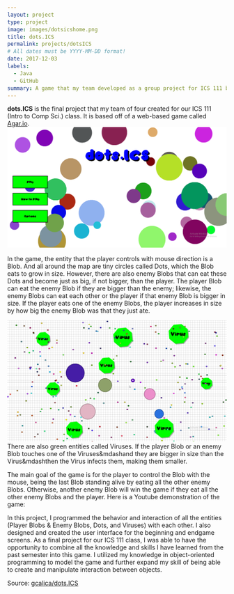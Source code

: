 ```yaml
---
layout: project
type: project
image: images/dotsicshome.png
title: dots.ICS
permalink: projects/dotsICS
# All dates must be YYYY-MM-DD format!
date: 2017-12-03
labels:
  - Java
  - GitHub
summary: A game that my team developed as a group project for ICS 111 based off of a popular web-based game called Agar.io
---
```


<b>dots.ICS</b> is the final project that my team of four created for our ICS 111 (Intro to Comp Sci.) class. It is based off of a web-based game called [Agar.io](http://agar.io/).
<img class="ui medium right floated rounded image" src="../images/dotsicsmenu.png">

In the game, the entity that the player controls with mouse direction is a Blob. And all around the map are tiny circles called Dots, which the Blob eats to grow in size. However, there are also enemy Blobs that can eat these Dots and become just as big, if not bigger, than the player. The player Blob can eat the enemy Blob if they are bigger than the enemy; likewise, the enemy Blobs can eat each other or the player if that enemy Blob is bigger in size. If the player eats one of the enemy Blobs, the player increases in size by how big the enemy Blob was that they just ate. 

<img class="ui medium right floated rounded image" src="../images/dotsicsgame.png">
There are also green entities called Viruses. If the player Blob or an enemy Blob touches one of the Viruses&mdashand they are bigger in size than the Virus&mdashthen the Virus infects them, making them smaller.

The main goal of the game is for the player to control the Blob with the mouse, being the last Blob standing alive by eating all the other enemy Blobs. Otherwise, another enemy Blob will win the game if they eat all the other enemy Blobs and the player. Here is a Youtube demonstration of the game: <div class="ui embed" data-source="youtube" data-id="7lx8PrkpHqQ" ></div>

In this project, I programmed the behavior and interaction of all the entities (Player Blobs & Enemy Blobs, Dots, and Viruses) with each other. I also designed and created the user interface for the beginning and endgame screens. As a final project for our ICS 111 class, I was able to have the opportunity to combine all the knowledge and skills I have learned from the past semester into this game. I utilized my knowledge in object-oriented programming to model the game and further expand my skill of being able to create and manipulate interaction between objects. 
 
Source: <a href="https://github.com/gcalica/dots.ICS"><i class="large github icon"></i>gcalica/dots.ICS</a>
